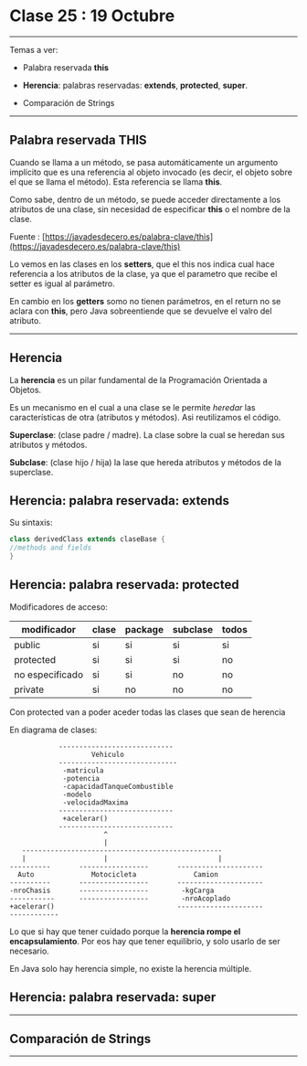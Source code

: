 # Clase 25 : 19 Octubre

---

Temas a ver:

- Palabra reservada **this**

- **Herencia**: palabras reservadas: **extends**, **protected**, **super**.

- Comparación de Strings

---

## Palabra reservada THIS

Cuando se llama a un método, se pasa automáticamente un argumento implícito que es una referencia al objeto invocado (es decir, el objeto sobre el que se llama el método). Esta referencia se llama **this**.

Como sabe, dentro de un método, se puede acceder directamente a los atributos de una clase, sin necesidad de especificar **this** o el nombre de la clase.

Fuente : [https://javadesdecero.es/palabra-clave/this](https://javadesdecero.es/palabra-clave/this)

Lo vemos en las clases en los **setters**, que el this nos indica cual hace referencia a los atributos de la clase, ya que el parametro que recibe el setter es igual al parámetro.

En cambio en los **getters** somo no tienen parámetros, en el return no se aclara con **this**, pero Java sobreentiende que se devuelve el valro del atributo.

---

## Herencia

La **herencia** es un pilar fundamental de la Programación Orientada a Objetos.

Es un mecanismo en el cual a una clase se le permite *heredar* las características de otra (atributos y métodos). Asi reutilizamos el código.

**Superclase**: (clase padre / madre). La clase sobre la cual se heredan sus atributos y métodos.

**Subclase**: (clase hijo / hija) la lase que hereda atributos y métodos de la superclase.

## Herencia: palabra reservada: extends

Su sintaxis:

```JAVA
class derivedClass extends claseBase {
//methods and fields
}
```

## Herencia: palabra reservada: protected

Modificadores de acceso:

| modificador | clase | package | subclase | todos |
| ----------- | ----- | ------- | -------- | ----- |
| public | si | si | si | si |
| protected | si | si | si | no |
| no especificado | si | si | no | no |
| private | si | no | no | no |

Con protected van a poder aceder todas las clases que sean de herencia

En diagrama de clases:

```
            ----------------------------
                    Vehiculo
            -----------------------------
             -matricula
             -potencia
             -capacidadTanqueCombustible
             -modelo
             -velocidadMaxima
            ----------------------------
             +acelerar()
            ----------------------------
                       ^
                       |
   -------------------------------------------------
   |                   |                           |
----------       -----------------       ---------------------
  Auto              Motocicleta              Camion
----------       -----------------       ---------------------
-nroChasis       -----------------        -kgCarga
-----------      -----------------        -nroAcoplado
+acelerar()                              ---------------------
------------
```

Lo que si hay que tener cuidado porque la **herencia rompe el encapsulamiento**. Por eos hay que tener equilibrio, y solo usarlo de ser necesario.

En Java solo hay herencia simple, no existe la herencia múltiple.


## Herencia: palabra reservada: super

---

## Comparación de Strings

---
